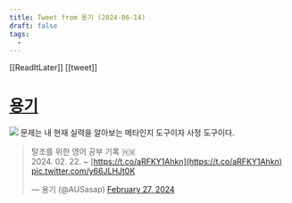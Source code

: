```yaml
---
title: Tweet from 용기 (2024-06-14)
draft: false
tags:
  - 
---
```

 

[[ReadItLater]] [[tweet]]

# [용기](https://twitter.com/AUSasap/status/1762484105197867174)
![](https://i.imgur.com/Sd6k60W.png)
문제는 내 현재 실력을 알아보는 메타인지 도구이자 사정 도구이다.

> 탈조를 위한 영어 공부 기록 🇭🇲  
> 2024\. 02. 22. ~ [https://t.co/aRFKY1Ahkn](https://t.co/aRFKY1Ahkn) [pic.twitter.com/y66JLHJt0K](https://t.co/y66JLHJt0K)
> 
> — 용기 (@AUSasap) [February 27, 2024](https://twitter.com/AUSasap/status/1762484105197867174?ref_src=twsrc%5Etfw)